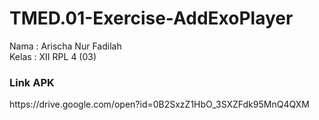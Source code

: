 # TMED.01-Exercise-AddExoPlayer

Nama : Arischa Nur Fadilah<BR>
Kelas : XII RPL 4 (03)<BR>

<h3>Link APK</h3>
https://drive.google.com/open?id=0B2SxzZ1HbO_3SXZFdk95MnQ4QXM
